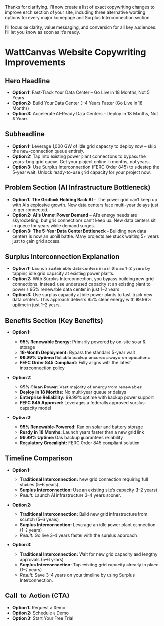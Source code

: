 Thanks for clarifying. I’ll now create a list of exact copywriting changes to improve each section of your site, including three alternative wording options for every major homepage and Surplus Interconnection section.

I’ll focus on clarity, value messaging, and conversion for all key audiences. I’ll let you know as soon as it’s ready.


# WattCanvas Website Copywriting Improvements

## Hero Headline

* **Option 1:** Fast-Track Your Data Center – Go Live in 18 Months, Not 5 Years
* **Option 2:** Build Your Data Center 3–4 Years Faster (Go Live in 18 Months)
* **Option 3:** Accelerate AI-Ready Data Centers – Deploy in 18 Months, Not 5 Years

## Subheadline

* **Option 1:** Leverage 1,000 GW of idle grid capacity to deploy now – skip the new-connection queue entirely.
* **Option 2:** Tap into existing power plant connections to bypass the years-long grid queue. Get your project online in months, not years.
* **Option 3:** Use Surplus Interconnection (FERC Order 845) to sidestep the 5-year wait. Unlock ready-to-use grid capacity for your project now.

## Problem Section (AI Infrastructure Bottleneck)

* **Option 1:** **The Gridlock Holding Back AI** – The power grid can’t keep up with AI’s explosive growth. New data centers face multi-year delays just to get connected.
* **Option 2:** **AI’s Unmet Power Demand** – AI’s energy needs are skyrocketing, but grid connections can’t keep up. New data centers sit in queue for years while demand surges.
* **Option 3:** **The 5-Year Data Center Bottleneck** – Building new data centers is now an uphill battle. Many projects are stuck waiting 5+ years just to gain grid access.

## Surplus Interconnection Explanation

* **Option 1:** Launch sustainable data centers in as little as 1–2 years by tapping idle grid capacity at existing power plants.
* **Option 2:** With Surplus Interconnection, you bypass building new grid connections. Instead, use underused capacity at an existing plant to power a 95% renewable data center in just 1–2 years.
* **Option 3:** Use surplus capacity at idle power plants to fast-track new data centers. This approach delivers 95% clean energy with 99.99% uptime in just 1–2 years.

## Benefits Section (Key Benefits)

* **Option 1:**

  * **95% Renewable Energy:** Primarily powered by on-site solar & storage
  * **18-Month Deployment:** Bypass the standard 5-year wait
  * **99.99% Uptime:** Reliable backup ensures always-on operations
  * **FERC Order 845 Compliant:** Fully aligns with the latest interconnection policy

* **Option 2:**

  * **95% Clean Power:** Vast majority of energy from renewables
  * **Deploy in 18 Months:** No multi-year queue or delays
  * **Enterprise Reliability:** 99.99% uptime with backup power support
  * **FERC 845 Approved:** Leverages a federally approved surplus-capacity model

* **Option 3:**

  * **95% Renewable-Powered:** Run on solar and battery storage
  * **Ready in 18 Months:** Launch years faster than a new grid link
  * **99.99% Uptime:** Gas backup guarantees reliability
  * **Regulatory Greenlight:** FERC Order 845 compliant solution

## Timeline Comparison

* **Option 1:**

  * **Traditional Interconnection:** New grid connection requiring full studies (5–6 years)
  * **Surplus Interconnection:** Use an existing site’s capacity (1–2 years)
  * *Result:* Launch AI infrastructure 3–4 years sooner.

* **Option 2:**

  * **Traditional Interconnection:** Build new grid infrastructure from scratch (5–6 years)
  * **Surplus Interconnection:** Leverage an idle power plant connection (1–2 years)
  * *Result:* Go live 3–4 years faster with the surplus approach.

* **Option 3:**

  * **Traditional Interconnection:** Wait for new grid capacity and lengthy approvals (5–6 years)
  * **Surplus Interconnection:** Tap existing grid capacity already in place (1–2 years)
  * *Result:* Save 3–4 years on your timeline by using Surplus Interconnection.

## Call-to-Action (CTA)

* **Option 1:** Request a Demo
* **Option 2:** Schedule a Demo
* **Option 3:** Start Your Free Trial
